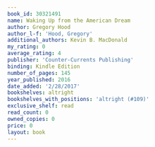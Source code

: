 ```yaml
---
book_id: 30321491
name: Waking Up from the American Dream
author: Gregory Hood
author_l-f: 'Hood, Gregory'
additional_authors: Kevin B. MacDonald
my_rating: 0
average_rating: 4
publisher: 'Counter-Currents Publishing'
binding: Kindle Edition
number_of_pages: 145
year_published: 2016
date_added: '2/28/2017'
bookshelves: altright
bookshelves_with_positions: 'altright (#109)'
exclusive_shelf: read
read_count: 0
owned_copies: 0
price: 0
layout: book
---
```

